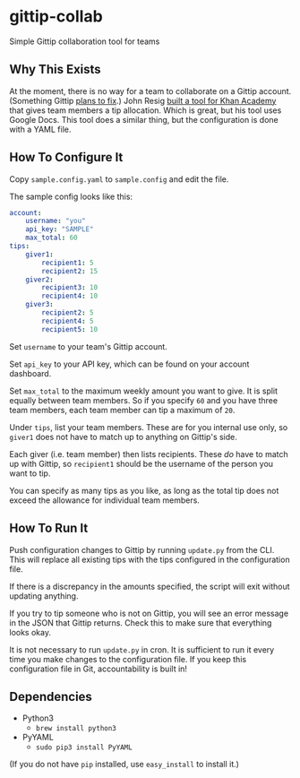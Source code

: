 # gittip-collab

Simple Gittip collaboration tool for teams

## Why This Exists

At the moment, there is no way for a team to collaborate on a Gittip account. (Something Gittip [plans to fix](https://github.com/gittip/www.gittip.com/issues/1153).) John Resig [built a tool for Khan Academy](http://ejohn.org/blog/gittip-at-khan-academy/) that gives team members a tip allocation. Which is great, but his tool uses Google Docs. This tool does a similar thing, but the configuration is done with a YAML file.

## How To Configure It

Copy `sample.config.yaml` to `sample.config` and edit the file.

The sample config looks like this:

```yaml
account:
    username: "you"
    api_key: "SAMPLE"
    max_total: 60
tips:
    giver1:
        recipient1: 5
        recipient2: 15
    giver2:
        recipient3: 10
        recipient4: 10
    giver3:
        recipient2: 5
        recipient4: 5
        recipient5: 10
```

Set `username` to your team's Gittip account.

Set `api_key` to your API key, which can be found on your account dashboard.

Set `max_total` to the maximum weekly amount you want to give. It is split equally between team members. So if you specify `60` and you have three team members, each team member can tip a maximum of `20`.

Under `tips`, list your team members. These are for you internal use only, so `giver1` does not have to match up to anything on Gittip's side.

Each giver (i.e. team member) then lists recipients. These _do_ have to match up with Gittip, so `recipient1` should be the username of the person you want to tip.

You can specify as many tips as you like, as long as the total tip does not exceed the allowance for individual team members.

## How To Run It

Push configuration changes to Gittip by running `update.py` from the CLI. This will replace all existing tips with the tips configured in the configuration file.

If there is a discrepancy in the amounts specified, the script will exit without updating anything.

If you try to tip someone who is not on Gittip, you will see an error message in the JSON that Gittip returns. Check this to make sure that everything looks okay.

It is not necessary to run `update.py` in cron. It is sufficient to run it every time you make changes to the configuration file. If you keep this configuration file in Git, accountability is built in!

## Dependencies

* Python3
  * `brew install python3`
* PyYAML
  * `sudo pip3 install PyYAML`

(If you do not have `pip` installed, use `easy_install` to install it.)
